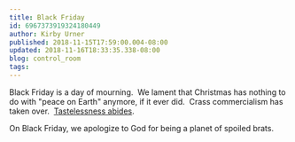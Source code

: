 ```yaml
---
title: Black Friday
id: 6967373919324180449
author: Kirby Urner
published: 2018-11-15T17:59:00.004-08:00
updated: 2018-11-16T18:33:35.338-08:00
blog: control_room
tags: 
---
```


Black Friday is a day of mourning.  We lament that Christmas has nothing to do with "peace on Earth" anymore, if it ever did.  Crass commercialism has taken over.  [Tastelessness abides](https://youtu.be/DGcVKNwzQWo).

On Black Friday, we apologize to God for being a planet of spoiled brats.